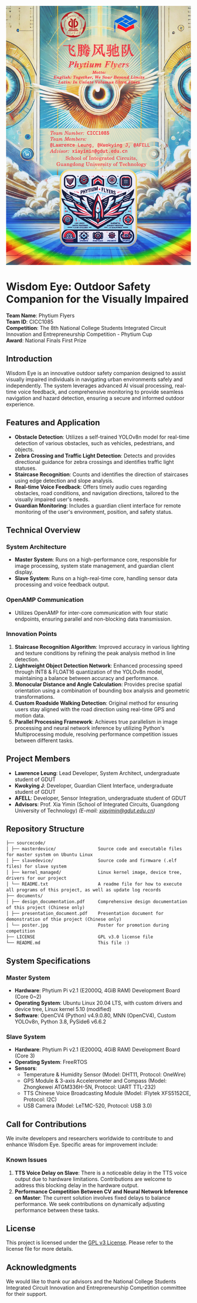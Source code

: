![poster.jpg](./documents/poster.jpg)

# Wisdom Eye: Outdoor Safety Companion for the Visually Impaired

**Team Name**: Phytium Flyers  
**Team ID**: CICC1085  
**Competition**: The 8th National College Students Integrated Circuit Innovation and Entrepreneurship Competition - Phytium Cup  
**Award**: National Finals First Prize

## Introduction

Wisdom Eye is an innovative outdoor safety companion designed to assist visually impaired individuals in navigating urban environments safely and independently. The system leverages advanced AI visual processing, real-time voice feedback, and comprehensive monitoring to provide seamless navigation and hazard detection, ensuring a secure and informed outdoor experience.

## Features and Application

- **Obstacle Detection**: Utilizes a self-trained YOLOv8n model for real-time detection of various obstacles, such as vehicles, pedestrians, and objects.
- **Zebra Crossing and Traffic Light Detection**: Detects and provides directional guidance for zebra crossings and identifies traffic light statuses.
- **Staircase Recognition**: Counts and identifies the direction of staircases using edge detection and slope analysis.
- **Real-time Voice Feedback**: Offers timely audio cues regarding obstacles, road conditions, and navigation directions, tailored to the visually impaired user's needs.
- **Guardian Monitoring**: Includes a guardian client interface for remote monitoring of the user's environment, position, and safety status.

## Technical Overview

### System Architecture

- **Master System**: Runs on a high-performance core, responsible for image processing, system state management, and guardian client display.
- **Slave System**: Runs on a high-real-time core, handling sensor data processing and voice feedback output.

### OpenAMP Communication

- Utilizes OpenAMP for inter-core communication with four static endpoints, ensuring parallel and non-blocking data transmission.

### Innovation Points

1. **Staircase Recognition Algorithm**: Improved accuracy in various lighting and texture conditions by refining the peak analysis method in line detection.
2. **Lightweight Object Detection Network**: Enhanced processing speed through INT8 & FLOAT16 quantization of the YOLOv8n model, maintaining a balance between accuracy and performance.
3. **Monocular Distance and Angle Calculation**: Provides precise spatial orientation using a combination of bounding box analysis and geometric transformations.
4. **Custom Roadside Walking Detection**: Original method for ensuring users stay aligned with the road direction using real-time GPS and motion data.
5. **Parallel Processing Framework**: Achieves true parallelism in image processing and neural network inference by utilizing Python's Multiprocessing module, resolving performance competition issues between different tasks.

## Project Members

- **Lawrence Leung**: Lead Developer, System Architect, undergraduate student of GDUT
- **Kwokying J**: Developer, Guardian Client Interface, undergraduate student of GDUT
- **AFELL**: Developer, Sensor Integration, undergraduate student of GDUT
- **Advisors**: Prof. Xia Yimin (School of Integrated Circuits, Guangdong University of Technology) *(E-mail: [xiayimin@gdut.edu.cn](mailto:xiayimin@gdut.edu.cn))*

## Repository Structure

```
├── sourcecode/
│ ├── masterdevice/                Source code and executable files for master system on Ubuntu Linux
│ ├── slavedevice/                 Source code and firmware (.elf files) for slave system
│ ├── kernel_managed/              Linux kernel image, device tree, drivers for our project
│ └── README.txt                   A readme file for how to execute all programs of this project, as well as update log records
├── documents/
│ ├── design_documentation.pdf     Comprehensive design documentation of this project (Chinese only)
│ ├── presentation_document.pdf    Presentation document for demonstration of thie project (Chinese only)
│ └── poster.jpg                   Poster for promotion during competition
├── LICENSE                        GPL v3.0 license file
└── README.md                      This file :)
```

## System Specifications

### Master System

- **Hardware**: Phytium Pi v2.1 (E2000Q, 4GiB RAM) Development Board (Core 0~2)
- **Operating System**: Ubuntu Linux 20.04 LTS, with custom drivers and device tree, Linux kernel 5.10 (modified)
- **Software**: OpenCV4 (Python) v4.9.0.80, MNN (OpenCV4), Custom YOLOv8n, Python 3.8, PySide6 v6.6.2

### Slave System

- **Hardware**: Phytium Pi v2.1 (E2000Q, 4GiB RAM) Development Board (Core 3)
- **Operating System**: FreeRTOS
- **Sensors**:
  - Temperature & Humidity Sensor (Model: DHT11, Protocol: OneWire)
  - GPS Module & 3-axis Accelerometer and Compass (Model: Zhongkewei ATGM336H-5N, Protocol: UART TTL-232)
  - TTS Chinese Voice Broadcasting Module (Model: iFlytek XFS5152CE, Protocol: I2C)
  - USB Camera (Model: LeTMC-520, Protocol: USB 3.0)

## Call for Contributions

We invite developers and researchers worldwide to contribute to and enhance Wisdom Eye. Specific areas for improvement include:

### Known Issues

1. **TTS Voice Delay on Slave**: There is a noticeable delay in the TTS voice output due to hardware limitations. Contributions are welcome to address this blocking delay in the hardware output.
2. **Performance Competition Between CV and Neural Network Inference on Master**: The current solution involves fixed delays to balance performance. We seek contributions on dynamically adjusting performance between these tasks.

## License

This project is licensed under the [GPL v3 License](LICENSE). Please refer to the license file for more details.

## Acknowledgments

We would like to thank our advisors and the National College Students Integrated Circuit Innovation and Entrepreneurship Competition committee for their support.